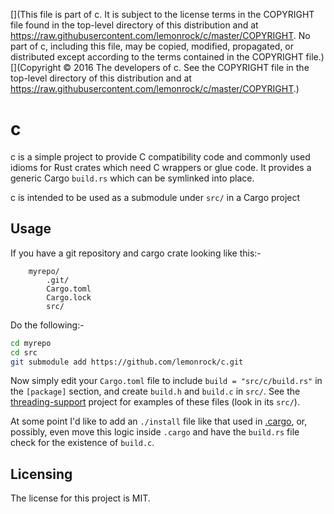 [](This file is part of c. It is subject to the license terms in the COPYRIGHT file found in the top-level directory of this distribution and at https://raw.githubusercontent.com/lemonrock/c/master/COPYRIGHT. No part of c, including this file, may be copied, modified, propagated, or distributed except according to the terms contained in the COPYRIGHT file.)
[](Copyright © 2016 The developers of c. See the COPYRIGHT file in the top-level directory of this distribution and at https://raw.githubusercontent.com/lemonrock/c/master/COPYRIGHT.)

# c

c is a simple project to provide C compatibility code and commonly used idioms for Rust crates which need C wrappers or glue code. It provides a generic Cargo `build.rs` which can be symlinked into place.

c is intended to be used as a submodule under `src/` in a Cargo project

## Usage

If you have a git repository and cargo crate looking like this:-

```
	myrepo/
		.git/
		Cargo.toml
		Cargo.lock
		src/
```

Do the following:-

```bash
cd myrepo
cd src
git submodule add https://github.com/lemonrock/c.git
```

Now simply edit your `Cargo.toml` file to include `build = "src/c/build.rs"` in the `[package]` section, and create `build.h` and `build.c` in `src/`. See the [threading-support](https://github.com/lemonrock/threading-support) project for examples of these files (look in its `src/`).

At some point I'd like to add an `./install` file like that used in [.cargo](https://github.com/lemonrock/.cargo), or, possibly, even move this logic inside `.cargo` and have the `build.rs` file check for the existence of `build.c`.

## Licensing

The license for this project is MIT.

[c]: https://github.com/lemonrock/c "c GitHub page"
